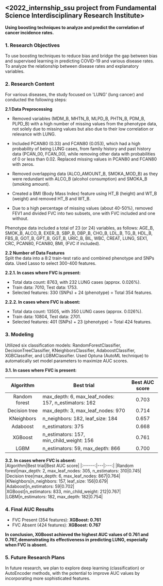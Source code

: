 ## <2022_internship_ssu project from Fundamental Science Interdisciplinary Research Institute>   
**Using boosting techniques to analyze and predict the correlation of cancer incidence rates.**
   
### **1. Research Objectives**   
To use boosting techniques to reduce bias and bridge the gap between bias and supervised learning in predicting COVID-19 and various disease rates.  
To analyze the relationship between disease rates and explanatory variables.  
   
### **2. Research Content**   
For various diseases, the study focused on 'LUNG' (lung cancer) and conducted the following steps:   
   
**2.1 Data Preprocessing**
- Removed variables (MDM_B, MHTN_B, MLPD_B, PHTN_B, PDM_B, PLPD_B) with a high number of missing values from the phenotype data, not solely due to missing values but also due to their low correlation or relevance with LUNG.  

- Included PCAN80 (0.33) and FCAN80 (0.053), which had a high probability of being LUNG cases, from family history and past history data (PCAN_00, FCAN_00), while removing other data with probabilities of 0 or less than 0.02. Replaced missing values in PCAN80 and FCAN80 with zeros.  

- Removed overlapping data (ALCO_AMOUNT_B, SMOKA_MOD_B) as they were redundant with ALCO_B (alcohol consumption) and SMOKA_B (smoking amount).

- Created a BMI (Body Mass Index) feature using HT_B (height) and WT_B (weight) and removed HT_B and WT_B.  
- Due to a high percentage of missing values (about 40-50%), removed FEV1 and divided FVC into two subsets, one with FVC included and one without.  

Phenotype data included a total of 23 (or 24) variables, as follows:
AGE_B, SMOK_B, ALCO_B, EXER_B, SBP_B, DBP_B, CHO_B, LDL_B, TG_B, HDL_B, FBS_B, GOT_B, GPT_B, GGT_B, URIC_B, BIL, WBC, CREAT, LUNG, SEX1, CRC, PCAN80, FCAN80, BMI, (FVC if included).

**2.2 Number of Data Features**  
Split the data into a 8:2 train-test ratio and combined phenotype and SNPs data. Used Lasso to select 300-400 features.    

**2.2.1. In cases where FVC is present:**   
- Total data count: 8763, with 232 LUNG cases (approx. 0.026%).   
- Train data: 7010, Test data: 1753.   
- Selected features: 330 (SNPs) + 24 (phenotype) = Total 354 features.    

**2.2.2. In cases where FVC is absent:**    
- Total data count: 13505, with 350 LUNG cases (approx. 0.026%).     
- Train data: 10804, Test data: 2701.      
- Selected features: 401 (SNPs) + 23 (phenotype) = Total 424 features.        

### **3. Modeling**      
Utilized six classification models: RandomForestClassifier, DecisionTreeClassifier, KNeighborsClassifier, AdaboostClassifier, XGBClassifier, and LGBMClassifier. Used Optuna (AutoML technique) to automatically set model parameters to maximize AUC scores.    

**3.1. In cases where FVC is present:**   

|Algorithm|Best trial|Best AUC score|
|:------:|---|:---:|
|Random forest|max_depth: 6, max_leaf_nodes: 157, n_estimators: 162|0.703|    
|Decision tree|max_depth: 3, max_leaf_nodes: 970|0.714|    
|KNeighbors|n_neighbors: 182, leaf_size: 184|0.657|    
|Adaboost|n_estimators: 375|0.668|    
|XGBoost|n_estimators: 157, min_child_weight: 156|0.761|    
|LGBM|n_estimators: 59, max_depth: 866|0.700|     
     
**3.2. In cases where FVC is absent:**    
|Algorithm|Best trial|Best AUC score|
|:------:|---|:---:|
|Random forest|max_depth: 2, max_leaf_nodes: 305, n_estimators: 310|0.745|    
|Decision tree|max_depth: 6, max_leaf_nodes: 867|0.764|     
|KNeighbors|n_neighbors: 157, leaf_size: 156|0.679|     
|Adaboost|n_estimators: 59|0.702|     
|XGBoost|n_estimators: 833, min_child_weight: 212|0.767|     
|LGBM|n_estimators: 182, max_depth: 182|0.754|     

### **4. Final AUC Results**    
- FVC Present (354 features): **XGBoost: 0.761**     
- FVC Absent (424 features): **XGBoost: 0.767**
    
**In conclusion, XGBoost achieved the highest AUC values of 0.761 and 0.767, demonstrating its effectiveness in predicting LUNG, especially when FVC is absent.**   

### **5. Future Research Plans**   

In future research, we plan to explore deep learning (classification) or AutoEncoder methods, with the potential to improve AUC values by incorporating more sophisticated features.
